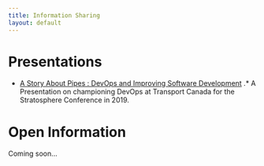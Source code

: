 ```yaml
---
title: Information Sharing
layout: default
---
```


# Presentations

* [A Story About Pipes : DevOps and Improving Software Development](presentations/a-story-about-pipes.html)
.* A Presentation on championing DevOps at Transport Canada for the Stratosphere Conference in 2019.

# Open Information

Coming soon...

